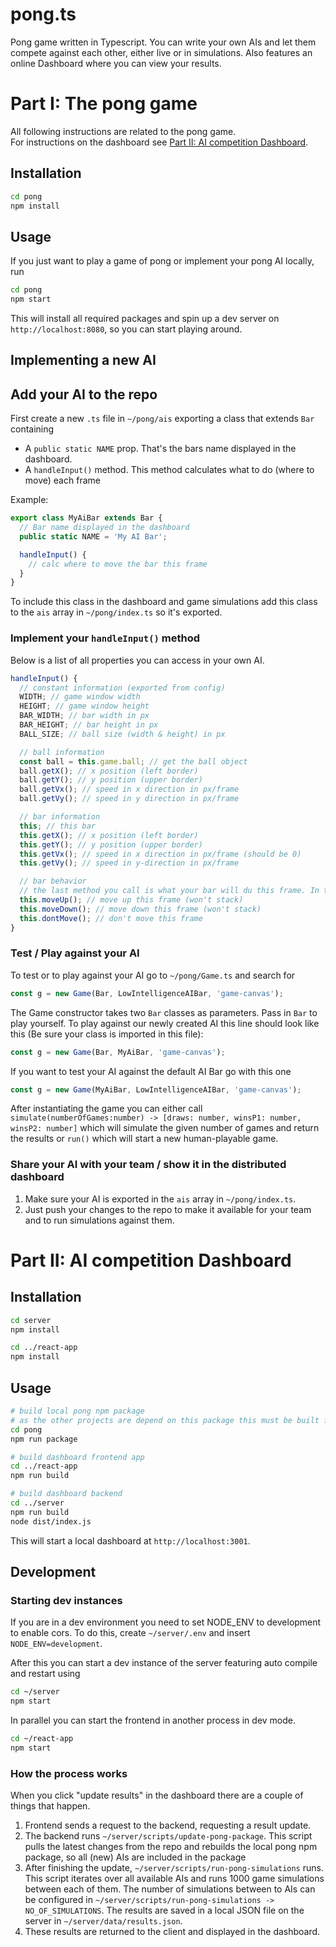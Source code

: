 # pong.ts

Pong game written in Typescript. You can write your own AIs and let them compete against each other, either live or in simulations. Also features an online Dashboard where you can view your results.

# Part I: The pong game

All following instructions are related to the pong game.  
For instructions on the dashboard see [Part II: AI competition Dashboard](#part-ii-ai-competition-dashboard).

## Installation

```bash
cd pong
npm install
```

## Usage

If you just want to play a game of pong or implement your pong AI locally, run

```bash
cd pong
npm start
```

This will install all required packages and spin up a dev server on `http://localhost:8080`, so you can start playing around.

## Implementing a new AI

## Add your AI to the repo

First create a new `.ts` file in `~/pong/ais` exporting a class that extends `Bar` containing

- A `public static NAME` prop. That's the bars name displayed in the dashboard.
- A `handleInput()` method. This method calculates what to do (where to move) each frame

Example:

```ts
export class MyAiBar extends Bar {
  // Bar name displayed in the dashboard
  public static NAME = 'My AI Bar';

  handleInput() {
    // calc where to move the bar this frame
  }
}
```

To include this class in the dashboard and game simulations add this class to the `ais` array in `~/pong/index.ts` so it's exported.

### Implement your `handleInput()` method

Below is a list of all properties you can access in your own AI.

```ts
handleInput() {
  // constant information (exported from config)
  WIDTH; // game window width
  HEIGHT; // game window height
  BAR_WIDTH; // bar width in px
  BAR_HEIGHT; // bar height in px
  BALL_SIZE; // ball size (width & height) in px

  // ball information
  const ball = this.game.ball; // get the ball object
  ball.getX(); // x position (left border)
  ball.getY(); // y position (upper border)
  ball.getVx(); // speed in x direction in px/frame
  ball.getVy(); // speed in y direction in px/frame

  // bar information
  this; // this bar
  this.getX(); // x position (left border)
  this.getY(); // y position (upper border)
  this.getVx(); // speed in x direction in px/frame (should be 0)
  this.getVy(); // speed in y-direction in px/frame

  // bar behavior
  // the last method you call is what your bar will du this frame. In this example the bar won't move
  this.moveUp(); // move up this frame (won't stack)
  this.moveDown(); // move down this frame (won't stack)
  this.dontMove(); // don't move this frame
}
```

### Test / Play against your AI

To test or to play against your AI go to `~/pong/Game.ts` and search for

```ts
const g = new Game(Bar, LowIntelligenceAIBar, 'game-canvas');
```

The Game constructor takes two `Bar` classes as parameters. Pass in `Bar` to play yourself. To play against our newly created AI this line should look like this (Be sure your class is imported in this file):

```ts
const g = new Game(Bar, MyAiBar, 'game-canvas');
```

If you want to test your AI against the default AI Bar go with this one

```ts
const g = new Game(MyAiBar, LowIntelligenceAIBar, 'game-canvas');
```

After instantiating the game you can either call `simulate(numberOfGames:number) -> [draws: number, winsP1: number, winsP2: number]` which will simulate the given number of games and return the results or `run()` which will start a new human-playable game.

### Share your AI with your team / show it in the distributed dashboard

1. Make sure your AI is exported in the `ais` array in `~/pong/index.ts`.
2. Just push your changes to the repo to make it available for your team and to run simulations against them.

# Part II: AI competition Dashboard

## Installation

```bash
cd server
npm install

cd ../react-app
npm install
```

## Usage

```bash
# build local pong npm package
# as the other projects are depend on this package this must be built first.
cd pong
npm run package

# build dashboard frontend app
cd ../react-app
npm run build

# build dashboard backend
cd ../server
npm run build
node dist/index.js
```

This will start a local dashboard at `http://localhost:3001`.

## Development

### Starting dev instances

If you are in a dev environment you need to set NODE_ENV to development to enable cors. To do this, create `~/server/.env` and insert `NODE_ENV=development`.

After this you can start a dev instance of the server featuring auto compile and restart using

```bash
cd ~/server
npm start
```

In parallel you can start the frontend in another process in dev mode.

```bash
cd ~/react-app
npm start
```

### How the process works

When you click "update results" in the dashboard there are a couple of things that happen.

1. Frontend sends a request to the backend, requesting a result update.
2. The backend runs `~/server/scripts/update-pong-package`. This script pulls the latest changes from the repo and rebuilds the local pong npm package, so all (new) AIs are included in the package
3. After finishing the update, `~/server/scripts/run-pong-simulations` runs. This script iterates over all available AIs and runs 1000 game simulations between each of them. The number of simulations between to AIs can be configured in `~/server/scripts/run-pong-simulations -> NO_OF_SIMULATIONS`. The results are saved in a local JSON file on the server in `~/server/data/results.json`.
4. These results are returned to the client and displayed in the dashboard.
